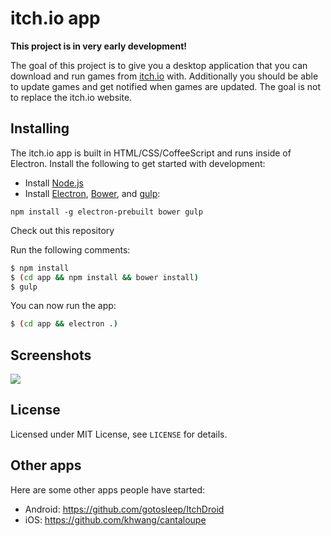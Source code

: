 # itch.io app

**This project is in very early development!**

The goal of this project is to give you a desktop application that you can
download and run games from [itch.io](http://itch.io) with. Additionally you
should be able to update games and get notified when games are updated. The
goal is not to replace the itch.io website.

## Installing

The itch.io app is built in HTML/CSS/CoffeeScript and runs inside of Electron.
Install the following to get started with development:

* Install [Node.js](https://nodejs.org/)
* Install [Electron](https://github.com/atom/electron), [Bower](http://bower.io/), and [gulp](http://gittup.org/tup/):

```
npm install -g electron-prebuilt bower gulp
```

Check out this repository

Run the following comments:

```bash
$ npm install
$ (cd app && npm install && bower install)
$ gulp
```

You can now run the app:

```bash
$ (cd app && electron .)
```

## Screenshots

![](https://misc.amos.me/shots/Screen%20Shot%202015-10-04%20at%2019.09.56.png)


## License

Licensed under MIT License, see `LICENSE` for details.

## Other apps

Here are some other apps people have started:

* Android: https://github.com/gotosleep/ItchDroid
* iOS: https://github.com/khwang/cantaloupe

